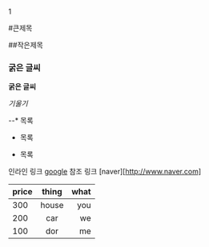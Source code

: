 1

#큰제목

##작은제목

### 굵은 글씨

**굵은 글씨**

_기울기_

--* 목록

* 목록
+ 목록

인라인 링크 [google](http://www.google.com)
참조 링크 [naver][http://www.naver.com]

|  price     |   thing    |  what |
|------------|:----------:| -----:|
|  300	     |	house     |  you  |
|  200	     |	car       |  we	  |
|  100	     |	dor       |  me	  |	
 
